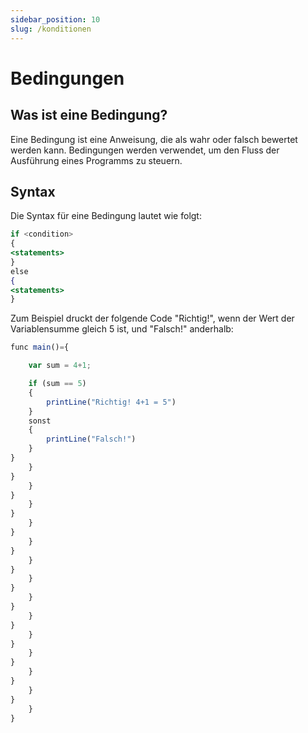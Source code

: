 ```yaml
---
sidebar_position: 10
slug: /konditionen
---
```


# Bedingungen

## Was ist eine Bedingung?

Eine Bedingung ist eine Anweisung, die als wahr oder falsch bewertet werden kann. Bedingungen werden verwendet, um den Fluss der Ausführung eines Programms zu steuern.

## Syntax

Die Syntax für eine Bedingung lautet wie folgt:

```jsx
if <condition>
{
<statements>
}
else
{
<statements>
}
```

Zum Beispiel druckt der folgende Code "Richtig!", wenn der Wert der Variablensumme gleich 5 ist, und "Falsch!" anderhalb:


```jsx
func main()={

    var sum = 4+1;

    if (sum == 5)
    {
        printLine("Richtig! 4+1 = 5")
    }
    sonst
    {
        printLine("Falsch!")
    }
}
    }
}
    }
}
    }
}
    }
}
    }
}
    }
}
    }
}
    }
}
    }
}
    }
}
    }
}
    }
}
    }
}
    }
}
```


